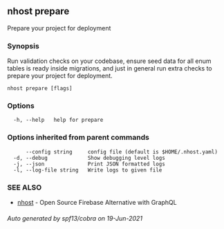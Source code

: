 ## nhost prepare

Prepare your project for deployment

### Synopsis

Run validation checks on your codebase,
ensure seed data for all enum tables is ready inside migrations,
and just in general run extra checks to prepare your project for deployment.

```
nhost prepare [flags]
```

### Options

```
  -h, --help   help for prepare
```

### Options inherited from parent commands

```
      --config string     config file (default is $HOME/.nhost.yaml)
  -d, --debug             Show debugging level logs
  -j, --json              Print JSON formatted logs
  -l, --log-file string   Write logs to given file
```

### SEE ALSO

* [nhost](nhost.md)	 - Open Source Firebase Alternative with GraphQL

###### Auto generated by spf13/cobra on 19-Jun-2021
